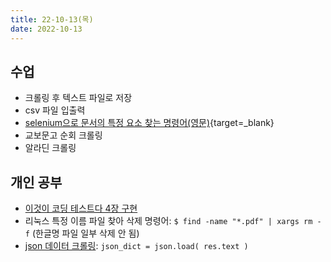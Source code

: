 ```yaml
---
title: 22-10-13(목)
date: 2022-10-13
---
```


## 수업

- 크롤링 후 텍스트 파일로 저장
- csv 파일 입출력
- [selenium으로 문서의 특정 요소 찾는 명령어(영문)](https://selenium-python.readthedocs.io/locating-elements.html){target=_blank}
- 교보문고 순회 크롤링
- 알라딘 크롤링

## 개인 공부

- [이것이 코딩 테스트다 4장 구현](../../books/This_is_coding_test/04implementation.md)
- 리눅스 특정 이름 파일 찾아 삭제 명령어: `$ find -name "*.pdf" | xargs rm -f` (한글명 파일 일부 삭제 안 됨)
- [json 데이터 크롤링](../../review/python/json_crawling.md): `json_dict = json.load( res.text )`
